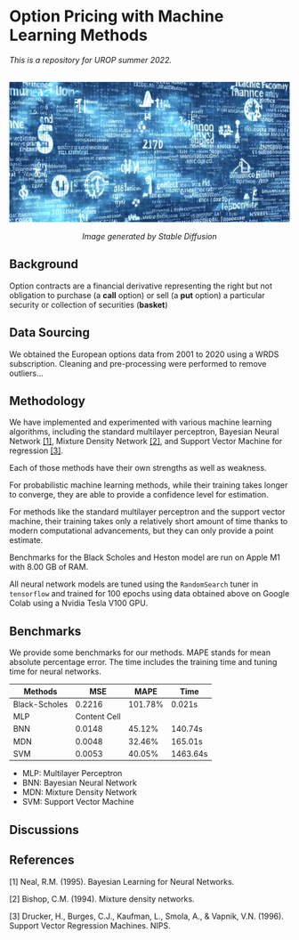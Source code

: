 # Option Pricing with Machine Learning Methods  

*This is a repository for UROP summer 2022.*  
&nbsp;  

<p align="center">
<img src="./assets/IMG_1727.jpeg">
</p>
<p align="center">
<em>Image generated by Stable Diffusion </em>
</p>


## Background   

Option contracts are a financial derivative representing the right but not obligation to purchase (a **call** option) or sell (a **put** option) a particular security or collection of securities (**basket**)

## Data Sourcing  

We obtained the European options data from 2001 to 2020 using a WRDS subscription. Cleaning and pre-processing were performed to remove outliers...

## Methodology   

We have implemented and experimented with various machine learning algorithms, including the standard multilayer perceptron, Bayesian Neural Network [[1]](#1), Mixture Density Network [[2]](#2), and Support Vector Machine for regression [[3]](#3).  

Each of those methods have their own strengths as well as weakness.  

For probabilistic machine learning methods, while their training takes longer to converge, they are able to provide a confidence level for estimation.   

For methods like the standard multilayer perceptron and the support vector machine, their training takes only a relatively short amount of time thanks to modern computational advancements, but they can only provide a point estimate.  

Benchmarks for the Black Scholes and Heston model are run on Apple M1 with 8.00 GB of RAM.  

All neural network models are tuned using the `RandomSearch` tuner in `tensorflow` and trained for 100 epochs using data obtained above on Google Colab using a Nvidia Tesla V100 GPU.  

## Benchmarks    

We provide some benchmarks for our methods.  MAPE stands for mean absolute percentage error. The time includes the training time and tuning time for neural networks.

| Methods       | MSE           | MAPE   | Time        |
| ------------- | ------------- |--------| ------------|
| Black-Scholes | 0.2216        | 101.78%| 0.021s      |
| MLP           | Content Cell  ||                     |
| BNN           | 0.0148        |45.12%| 140.74s       |
| MDN           | 0.0048        |32.46%| 165.01s       |
| SVM           | 0.0053        |40.05%| 1463.64s      |

- MLP: Multilayer Perceptron
- BNN: Bayesian Neural Network
- MDN: Mixture Density Network
- SVM: Support Vector Machine

## Discussions    

## References  

<!-- <Using APA style for citation from semantic scholar> -->
<a id = "1">[1]</a>
Neal, R.M. (1995). Bayesian Learning for Neural Networks.

<a id = "2">[2]</a>
Bishop, C.M. (1994). Mixture density networks.  

<a id = "3">[3]</a>
Drucker, H., Burges, C.J., Kaufman, L., Smola, A., & Vapnik, V.N. (1996). Support Vector Regression Machines. NIPS.